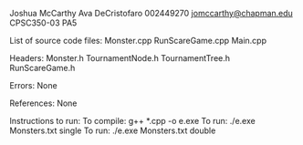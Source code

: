 Joshua McCarthy
Ava DeCristofaro
002449270
jomccarthy@chapman.edu
CPSC350-03
PA5

List of source code files:
Monster.cpp
RunScareGame.cpp
Main.cpp

Headers:
Monster.h
TournamentNode.h
TournamentTree.h
RunScareGame.h

Errors:
None

References:
None

Instructions to run:
To compile: g++ *.cpp -o e.exe
To run: ./e.exe Monsters.txt single
To run: ./e.exe Monsters.txt double
